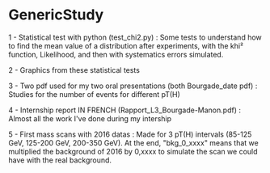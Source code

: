 # GenericStudy

1 - Statistical test with python (test_chi2.py) :
Some tests to understand how to find the mean value of a distribution after experiments, with the khi² function, Likelihood, and then with systematics errors simulated. 

2 - Graphics from these statistical tests 

3 - Two pdf used for my two oral presentations (both Bourgade_date pdf) :
Studies for the number of events for different pT(H)

4 - Internship report IN FRENCH (Rapport_L3_Bourgade-Manon.pdf) : 
Almost all the work I've done during my intership

5 - First mass scans with 2016 datas : 
Made for 3 pT(H) intervals (85-125 GeV, 125-200 GeV, 200-350 GeV). At the end, "bkg_0_xxxx" means that we multiplied the background of 2016 by 0,xxxx to simulate the scan we could have with the real background. 
